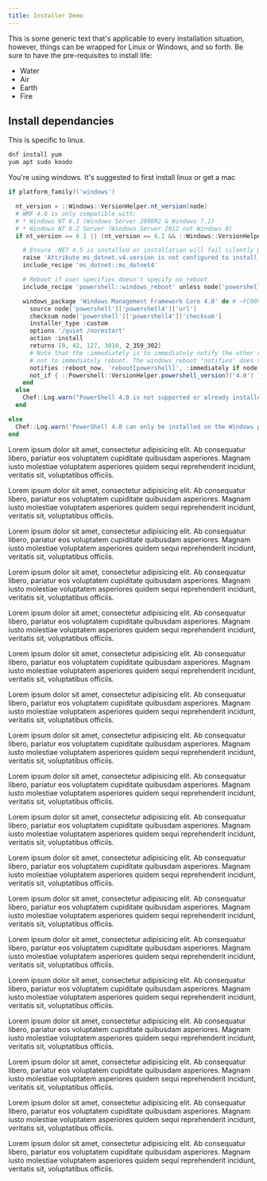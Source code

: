 ```yaml
---
title: Installer Demo
---
```


This is some generic text that's applicable to every installation situation, however, things can be wrapped for <span class="linux">Linux</span> or <span class="windows">Windows</span>, and so forth. Be sure to have the pre-requisites to install life:

- Water  
- Air
- Earth
- Fire

## Install dependancies

<div class="linux" markdown="1">
This is specific to linux.

```bash
dnf install yum
yum apt sudo koodo
```
</div>

<div class="windows" markdown="1">
You're using windows. It's suggested to first install linux or get a mac

```powershell
if platform_family?('windows')

  nt_version = ::Windows::VersionHelper.nt_version(node)
  # WMF 4.0 is only compatible with:
  # * Windows NT 6.1 (Windows Server 2008R2 & Windows 7.1)
  # * Windows NT 6.2 Server (Windows Server 2012 not Windows 8)
  if nt_version == 6.1 || (nt_version == 6.2 && ::Windows::VersionHelper.server_version?(node))

    # Ensure .NET 4.5 is installed or installation will fail silently per Microsoft.
    raise 'Attribute ms_dotnet.v4.version is not configured to install .NET4.5 as required for Powershell4' if node['ms_dotnet']['v4']['version'] < '4.5'
    include_recipe 'ms_dotnet::ms_dotnet4'

    # Reboot if user specifies doesn't specify no_reboot
    include_recipe 'powershell::windows_reboot' unless node['powershell']['installation_reboot_mode'] == 'no_reboot'

    windows_package 'Windows Management Framework Core 4.0' do # ~FC009
      source node['powershell']['powershell4']['url']
      checksum node['powershell']['powershell4']['checksum']
      installer_type :custom
      options '/quiet /norestart'
      action :install
      returns [0, 42, 127, 3010, 2_359_302]
      # Note that the :immediately is to immediately notify the other resource,
      # not to immediately reboot. The windows_reboot 'notifies' does that.
      notifies :reboot_now, 'reboot[powershell]', :immediately if node['powershell']['installation_reboot_mode'] != 'no_reboot'
      not_if { ::Powershell::VersionHelper.powershell_version?('4.0') }
    end
  else
    Chef::Log.warn("PowerShell 4.0 is not supported or already installed on this version of Windows: #{node['platform_version']}")
  end

else
  Chef::Log.warn('PowerShell 4.0 can only be installed on the Windows platform.')
end
```
</div>

Lorem ipsum dolor sit amet, consectetur adipisicing elit. Ab consequatur libero, pariatur eos voluptatem cupiditate quibusdam asperiores. Magnam iusto molestiae voluptatem asperiores quidem sequi reprehenderit incidunt, veritatis sit, voluptatibus officiis.

Lorem ipsum dolor sit amet, consectetur adipisicing elit. Ab consequatur libero, pariatur eos voluptatem cupiditate quibusdam asperiores. Magnam iusto molestiae voluptatem asperiores quidem sequi reprehenderit incidunt, veritatis sit, voluptatibus officiis.

Lorem ipsum dolor sit amet, consectetur adipisicing elit. Ab consequatur libero, pariatur eos voluptatem cupiditate quibusdam asperiores. Magnam iusto molestiae voluptatem asperiores quidem sequi reprehenderit incidunt, veritatis sit, voluptatibus officiis.

Lorem ipsum dolor sit amet, consectetur adipisicing elit. Ab consequatur libero, pariatur eos voluptatem cupiditate quibusdam asperiores. Magnam iusto molestiae voluptatem asperiores quidem sequi reprehenderit incidunt, veritatis sit, voluptatibus officiis.

Lorem ipsum dolor sit amet, consectetur adipisicing elit. Ab consequatur libero, pariatur eos voluptatem cupiditate quibusdam asperiores. Magnam iusto molestiae voluptatem asperiores quidem sequi reprehenderit incidunt, veritatis sit, voluptatibus officiis.

Lorem ipsum dolor sit amet, consectetur adipisicing elit. Ab consequatur libero, pariatur eos voluptatem cupiditate quibusdam asperiores. Magnam iusto molestiae voluptatem asperiores quidem sequi reprehenderit incidunt, veritatis sit, voluptatibus officiis.

Lorem ipsum dolor sit amet, consectetur adipisicing elit. Ab consequatur libero, pariatur eos voluptatem cupiditate quibusdam asperiores. Magnam iusto molestiae voluptatem asperiores quidem sequi reprehenderit incidunt, veritatis sit, voluptatibus officiis.

Lorem ipsum dolor sit amet, consectetur adipisicing elit. Ab consequatur libero, pariatur eos voluptatem cupiditate quibusdam asperiores. Magnam iusto molestiae voluptatem asperiores quidem sequi reprehenderit incidunt, veritatis sit, voluptatibus officiis.

Lorem ipsum dolor sit amet, consectetur adipisicing elit. Ab consequatur libero, pariatur eos voluptatem cupiditate quibusdam asperiores. Magnam iusto molestiae voluptatem asperiores quidem sequi reprehenderit incidunt, veritatis sit, voluptatibus officiis.

Lorem ipsum dolor sit amet, consectetur adipisicing elit. Ab consequatur libero, pariatur eos voluptatem cupiditate quibusdam asperiores. Magnam iusto molestiae voluptatem asperiores quidem sequi reprehenderit incidunt, veritatis sit, voluptatibus officiis.

Lorem ipsum dolor sit amet, consectetur adipisicing elit. Ab consequatur libero, pariatur eos voluptatem cupiditate quibusdam asperiores. Magnam iusto molestiae voluptatem asperiores quidem sequi reprehenderit incidunt, veritatis sit, voluptatibus officiis.

Lorem ipsum dolor sit amet, consectetur adipisicing elit. Ab consequatur libero, pariatur eos voluptatem cupiditate quibusdam asperiores. Magnam iusto molestiae voluptatem asperiores quidem sequi reprehenderit incidunt, veritatis sit, voluptatibus officiis.

Lorem ipsum dolor sit amet, consectetur adipisicing elit. Ab consequatur libero, pariatur eos voluptatem cupiditate quibusdam asperiores. Magnam iusto molestiae voluptatem asperiores quidem sequi reprehenderit incidunt, veritatis sit, voluptatibus officiis.

Lorem ipsum dolor sit amet, consectetur adipisicing elit. Ab consequatur libero, pariatur eos voluptatem cupiditate quibusdam asperiores. Magnam iusto molestiae voluptatem asperiores quidem sequi reprehenderit incidunt, veritatis sit, voluptatibus officiis.

Lorem ipsum dolor sit amet, consectetur adipisicing elit. Ab consequatur libero, pariatur eos voluptatem cupiditate quibusdam asperiores. Magnam iusto molestiae voluptatem asperiores quidem sequi reprehenderit incidunt, veritatis sit, voluptatibus officiis.

Lorem ipsum dolor sit amet, consectetur adipisicing elit. Ab consequatur libero, pariatur eos voluptatem cupiditate quibusdam asperiores. Magnam iusto molestiae voluptatem asperiores quidem sequi reprehenderit incidunt, veritatis sit, voluptatibus officiis.

Lorem ipsum dolor sit amet, consectetur adipisicing elit. Ab consequatur libero, pariatur eos voluptatem cupiditate quibusdam asperiores. Magnam iusto molestiae voluptatem asperiores quidem sequi reprehenderit incidunt, veritatis sit, voluptatibus officiis.

Lorem ipsum dolor sit amet, consectetur adipisicing elit. Ab consequatur libero, pariatur eos voluptatem cupiditate quibusdam asperiores. Magnam iusto molestiae voluptatem asperiores quidem sequi reprehenderit incidunt, veritatis sit, voluptatibus officiis.
